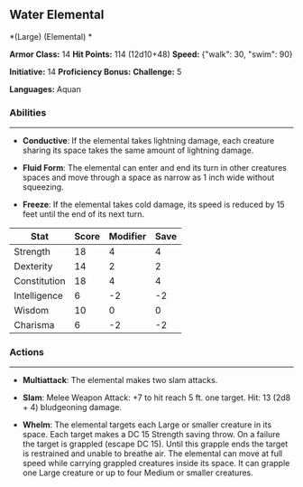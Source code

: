 ## Water Elemental
*(Large) (Elemental) *

**Armor Class:** 14
**Hit Points:** 114 (12d10+48)
**Speed:** {"walk": 30, "swim": 90}

**Initiative:** 14
**Proficiency Bonus:**
**Challenge:** 5

**Languages:** Aquan

### Abilities
 --- 
- **Conductive**: If the elemental takes lightning damage, each creature sharing its space takes the same amount of lightning damage.

- **Fluid Form**: The elemental can enter and end its turn in other creatures spaces and move through a space as narrow as 1 inch wide without squeezing.

- **Freeze**: If the elemental takes cold damage, its speed is reduced by 15 feet until the end of its next turn.



| Stat | Score | Modifier | Save |
| ---- | ---- | ---- | ---- |
| Strength | 18 | 4 | 4 |
| Dexterity | 14 | 2 | 2 |
| Constitution | 18 | 4 | 4 |
| Intelligence | 6 | -2 | -2 |
| Wisdom | 10 | 0 | 0 |
| Charisma | 6 | -2 | -2 |

### Actions
 --- 
- **Multiattack**: The elemental makes two slam attacks.

- **Slam**: Melee Weapon Attack: +7 to hit  reach 5 ft.  one target. Hit: 13 (2d8 + 4) bludgeoning damage.

- **Whelm**: The elemental targets each Large or smaller creature in its space. Each target makes a DC 15 Strength saving throw. On a failure  the target is grappled (escape DC 15). Until this grapple ends  the target is restrained and unable to breathe air. The elemental can move at full speed while carrying grappled creatures inside its space. It can grapple one Large creature or up to four Medium or smaller creatures.

